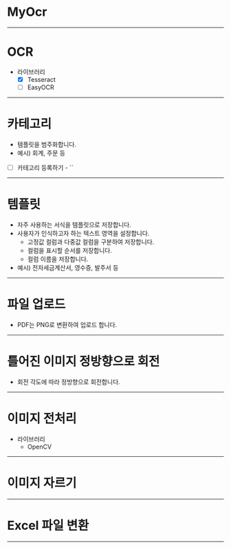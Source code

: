 # MyOcr
- - -

# OCR
- 라이브러리
    -[x] Tesseract
    -[ ] EasyOCR
- - -

# 카테고리
- 템플릿을 범주화합니다.
- 예시) 회계, 주문 등
- [ ] 카테고리 등록하기 - ``
- - -

# 템플릿
- 자주 사용하는 서식을 템플릿으로 저장합니다.
- 사용자가 인식하고자 하는 텍스트 영역을 설정합니다.
    - 고정값 컬럼과 다중값 컬럼을 구분하여 저장합니다.
    - 컬럼을 표시할 순서를 저장합니다.
    - 컬럼 이름을 저장합니다.
- 예시) 전자세금계산서, 영수증, 발주서 등
- - - 

# 파일 업로드

- PDF는 PNG로 변환하여 업로드 합니다.
- - -

# 틀어진 이미지 정방향으로 회전

- 회전 각도에 따라 정방향으로 회전합니다.
- - -

# 이미지 전처리

- 라이브러리
    - OpenCV
- - -

# 이미지 자르기

- - -

# Excel 파일 변환

- - -
